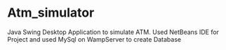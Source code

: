 # Atm_simulator
Java Swing Desktop Application to simulate ATM.
Used NetBeans IDE for Project and used MySql on WampServer to create Database
